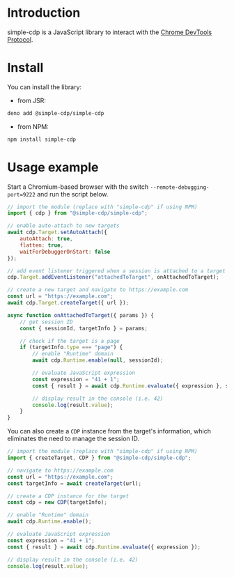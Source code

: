 # Introduction

simple-cdp is a JavaScript library to interact with the [Chrome DevTools Protocol](https://chromedevtools.github.io/devtools-protocol/).

# Install

You can install the library:

- from JSR:

```sh
deno add @simple-cdp/simple-cdp
```

- from NPM:

```sh
npm install simple-cdp
```

# Usage example

Start a Chromium-based browser with the switch `--remote-debugging-port=9222` and run the script below.

```js
// import the module (replace with "simple-cdp" if using NPM)
import { cdp } from "@simple-cdp/simple-cdp";

// enable auto-attach to new targets
await cdp.Target.setAutoAttach({
    autoAttach: true,
    flatten: true,
    waitForDebuggerOnStart: false
});

// add event listener triggered when a session is attached to a target
cdp.Target.addEventListener("attachedToTarget", onAttachedToTarget);

// create a new target and navigate to https://example.com
const url = "https://example.com";
await cdp.Target.createTarget({ url });

async function onAttachedToTarget({ params }) {
    // get session ID
    const { sessionId, targetInfo } = params;

    // check if the target is a page
    if (targetInfo.type === "page") {
        // enable "Runtime" domain
        await cdp.Runtime.enable(null, sessionId);

        // evaluate JavaScript expression
        const expression = "41 + 1";
        const { result } = await cdp.Runtime.evaluate({ expression }, sessionId);

        // display result in the console (i.e. 42)
        console.log(result.value);
    }
}
```

You can also create a `CDP` instance from the target's information, which eliminates the need to manage the session ID.
```js
// import the module (replace with "simple-cdp" if using NPM)
import { createTarget, CDP } from "@simple-cdp/simple-cdp";

// navigate to https://example.com
const url = "https://example.com";
const targetInfo = await createTarget(url);

// create a CDP instance for the target
const cdp = new CDP(targetInfo);

// enable "Runtime" domain
await cdp.Runtime.enable();

// evaluate JavaScript expression
const expression = "41 + 1";
const { result } = await cdp.Runtime.evaluate({ expression });

// display result in the console (i.e. 42)
console.log(result.value);
```